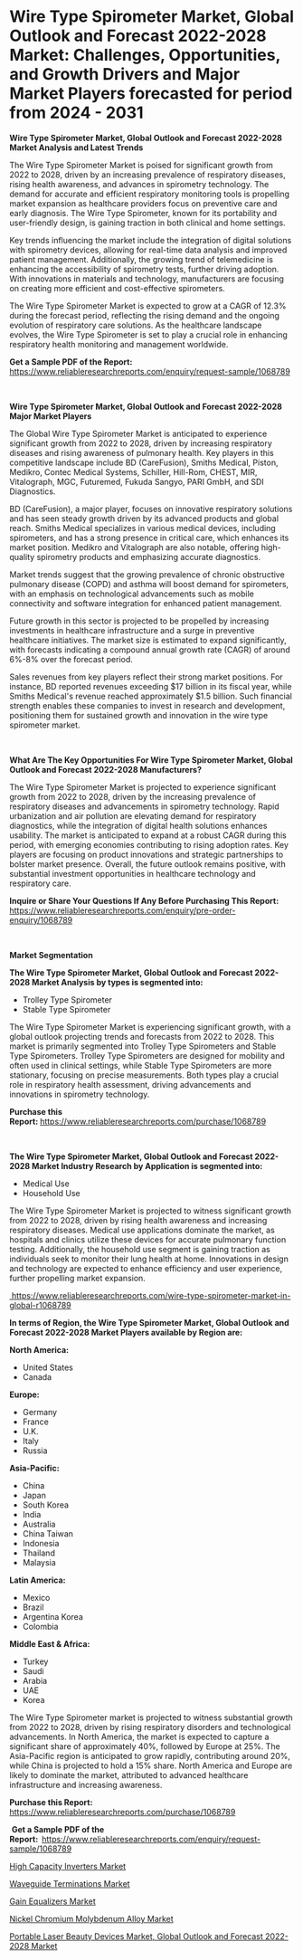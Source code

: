 <p><h1>Wire Type Spirometer Market, Global Outlook and Forecast 2022-2028 Market: Challenges, Opportunities, and Growth Drivers and Major Market Players forecasted for period from 2024 - 2031</h1></p><p><strong>Wire Type Spirometer Market, Global Outlook and Forecast 2022-2028 Market Analysis and Latest Trends</strong></p>
<p><p>The Wire Type Spirometer Market is poised for significant growth from 2022 to 2028, driven by an increasing prevalence of respiratory diseases, rising health awareness, and advances in spirometry technology. The demand for accurate and efficient respiratory monitoring tools is propelling market expansion as healthcare providers focus on preventive care and early diagnosis. The Wire Type Spirometer, known for its portability and user-friendly design, is gaining traction in both clinical and home settings.</p><p>Key trends influencing the market include the integration of digital solutions with spirometry devices, allowing for real-time data analysis and improved patient management. Additionally, the growing trend of telemedicine is enhancing the accessibility of spirometry tests, further driving adoption. With innovations in materials and technology, manufacturers are focusing on creating more efficient and cost-effective spirometers.</p><p>The Wire Type Spirometer Market is expected to grow at a CAGR of 12.3% during the forecast period, reflecting the rising demand and the ongoing evolution of respiratory care solutions. As the healthcare landscape evolves, the Wire Type Spirometer is set to play a crucial role in enhancing respiratory health monitoring and management worldwide.</p></p>
<p><strong>Get a Sample PDF of the Report:&nbsp;</strong> <a href="https://www.reliableresearchreports.com/enquiry/request-sample/1068789">https://www.reliableresearchreports.com/enquiry/request-sample/1068789</a></p>
<p>&nbsp;</p>
<p><strong>Wire Type Spirometer Market, Global Outlook and Forecast 2022-2028 Major Market Players</strong></p>
<p><p>The Global Wire Type Spirometer Market is anticipated to experience significant growth from 2022 to 2028, driven by increasing respiratory diseases and rising awareness of pulmonary health. Key players in this competitive landscape include BD (CareFusion), Smiths Medical, Piston, Medikro, Contec Medical Systems, Schiller, Hill-Rom, CHEST, MIR, Vitalograph, MGC, Futuremed, Fukuda Sangyo, PARI GmbH, and SDI Diagnostics.</p><p>BD (CareFusion), a major player, focuses on innovative respiratory solutions and has seen steady growth driven by its advanced products and global reach. Smiths Medical specializes in various medical devices, including spirometers, and has a strong presence in critical care, which enhances its market position. Medikro and Vitalograph are also notable, offering high-quality spirometry products and emphasizing accurate diagnostics.</p><p>Market trends suggest that the growing prevalence of chronic obstructive pulmonary disease (COPD) and asthma will boost demand for spirometers, with an emphasis on technological advancements such as mobile connectivity and software integration for enhanced patient management. </p><p>Future growth in this sector is projected to be propelled by increasing investments in healthcare infrastructure and a surge in preventive healthcare initiatives. The market size is estimated to expand significantly, with forecasts indicating a compound annual growth rate (CAGR) of around 6%-8% over the forecast period.</p><p>Sales revenues from key players reflect their strong market positions. For instance, BD reported revenues exceeding $17 billion in its fiscal year, while Smiths Medical's revenue reached approximately $1.5 billion. Such financial strength enables these companies to invest in research and development, positioning them for sustained growth and innovation in the wire type spirometer market.</p></p>
<p>&nbsp;</p>
<p><strong>What Are The Key Opportunities For Wire Type Spirometer Market, Global Outlook and Forecast 2022-2028 Manufacturers?</strong></p>
<p><p>The Wire Type Spirometer Market is projected to experience significant growth from 2022 to 2028, driven by the increasing prevalence of respiratory diseases and advancements in spirometry technology. Rapid urbanization and air pollution are elevating demand for respiratory diagnostics, while the integration of digital health solutions enhances usability. The market is anticipated to expand at a robust CAGR during this period, with emerging economies contributing to rising adoption rates. Key players are focusing on product innovations and strategic partnerships to bolster market presence. Overall, the future outlook remains positive, with substantial investment opportunities in healthcare technology and respiratory care.</p></p>
<p><strong>Inquire or Share Your Questions If Any Before Purchasing This Report:</strong> <a href="https://www.reliableresearchreports.com/enquiry/pre-order-enquiry/1068789">https://www.reliableresearchreports.com/enquiry/pre-order-enquiry/1068789</a></p>
<p>&nbsp;</p>
<p><strong>Market Segmentation</strong></p>
<p><strong>The Wire Type Spirometer Market, Global Outlook and Forecast 2022-2028 Market Analysis by types is segmented into:</strong></p>
<p><ul><li>Trolley Type Spirometer</li><li>Stable Type Spirometer</li></ul></p>
<p><p>The Wire Type Spirometer Market is experiencing significant growth, with a global outlook projecting trends and forecasts from 2022 to 2028. This market is primarily segmented into Trolley Type Spirometers and Stable Type Spirometers. Trolley Type Spirometers are designed for mobility and often used in clinical settings, while Stable Type Spirometers are more stationary, focusing on precise measurements. Both types play a crucial role in respiratory health assessment, driving advancements and innovations in spirometry technology.</p></p>
<p><strong>Purchase this Report:&nbsp;</strong><a href="https://www.reliableresearchreports.com/purchase/1068789">https://www.reliableresearchreports.com/purchase/1068789</a></p>
<p>&nbsp;</p>
<p><strong>The Wire Type Spirometer Market, Global Outlook and Forecast 2022-2028 Market Industry Research by Application is segmented into:</strong></p>
<p><ul><li>Medical Use</li><li>Household Use</li></ul></p>
<p><p>The Wire Type Spirometer Market is projected to witness significant growth from 2022 to 2028, driven by rising health awareness and increasing respiratory diseases. Medical use applications dominate the market, as hospitals and clinics utilize these devices for accurate pulmonary function testing. Additionally, the household use segment is gaining traction as individuals seek to monitor their lung health at home. Innovations in design and technology are expected to enhance efficiency and user experience, further propelling market expansion.</p></p>
<p><a href="https://www.reliableresearchreports.com/wire-type-spirometer-market-in-global-r1068789">&nbsp;https://www.reliableresearchreports.com/wire-type-spirometer-market-in-global-r1068789</a></p>
<p><strong>In terms of Region, the Wire Type Spirometer Market, Global Outlook and Forecast 2022-2028 Market Players available by Region are:</strong></p>
<p>
    <p> <strong> North America: </strong>
        <ul>
            <li>United States</li>
            <li>Canada</li>
        </ul>
        </p> 
    <p> <strong> Europe: </strong>
        <ul>
            <li>Germany</li>
            <li>France</li>
            <li>U.K.</li>
            <li>Italy</li>
            <li>Russia</li>
        </ul>
        </p> 
    <p> <strong> Asia-Pacific: </strong>
        <ul>
            <li>China</li>
            <li>Japan</li>
            <li>South Korea</li>
            <li>India</li>
            <li>Australia</li>
            <li>China Taiwan</li>
            <li>Indonesia</li>
            <li>Thailand</li>
            <li>Malaysia</li>
        </ul>
        </p> 
    <p> <strong> Latin America: </strong>
        <ul>
            <li>Mexico</li>
            <li>Brazil</li>
            <li>Argentina Korea</li>
            <li>Colombia</li>
        </ul>
        </p> 
    <p> <strong> Middle East & Africa: </strong>
        <ul>
            <li>Turkey</li>
            <li>Saudi</li>
            <li>Arabia</li>
            <li>UAE</li>
            <li>Korea</li>
        </ul>
    </p>
    </p>
<p><p>The Wire Type Spirometer market is projected to witness substantial growth from 2022 to 2028, driven by rising respiratory disorders and technological advancements. In North America, the market is expected to capture a significant share of approximately 40%, followed by Europe at 25%. The Asia-Pacific region is anticipated to grow rapidly, contributing around 20%, while China is projected to hold a 15% share. North America and Europe are likely to dominate the market, attributed to advanced healthcare infrastructure and increasing awareness.</p></p>
<p><strong>Purchase this Report: </strong><a href="https://www.reliableresearchreports.com/purchase/1068789">https://www.reliableresearchreports.com/purchase/1068789</a></p>
<p>&nbsp;<strong>Get a Sample PDF of the Report:&nbsp;&nbsp;</strong><a href="https://www.reliableresearchreports.com/enquiry/request-sample/1068789">https://www.reliableresearchreports.com/enquiry/request-sample/1068789</a></p>
<p><strong></strong></p>
<p><p><a href="https://medium.com/@lawandasudgd/the-global-high-capacity-inverters-market-is-at-the-forefront-of-innovation-driving-rapid-f8dc6a55a381">High Capacity Inverters Market</a></p><p><a href="https://www.linkedin.com/pulse/waveguide-terminations-market-research-report-exploring-size-wvigc?trackingId=SOb4sy2bQR%2BHEPA60tsQDA%3D%3D">Waveguide Terminations Market</a></p><p><a href="https://www.linkedin.com/pulse/gain-equalizers-market-overview-regional-outlook-competitive-pgnic?trackingId=fA1i2rfkQ9KlDvd5HO5Vxw%3D%3D">Gain Equalizers Market</a></p><p><a href="https://issuu.com/reportprime-2/docs/nickel-chromium-molybdenum-alloy-ma_ae23caecf54bcc">Nickel Chromium Molybdenum Alloy Market</a></p><p><a href="https://github.com/JakirUddin511/Market-Research-Report-List-1/blob/main/portable-laser-beauty-devices-market-global-outlook-and-forecast-2022-2028-market.md">Portable Laser Beauty Devices Market, Global Outlook and Forecast 2022-2028 Market</a></p></p>